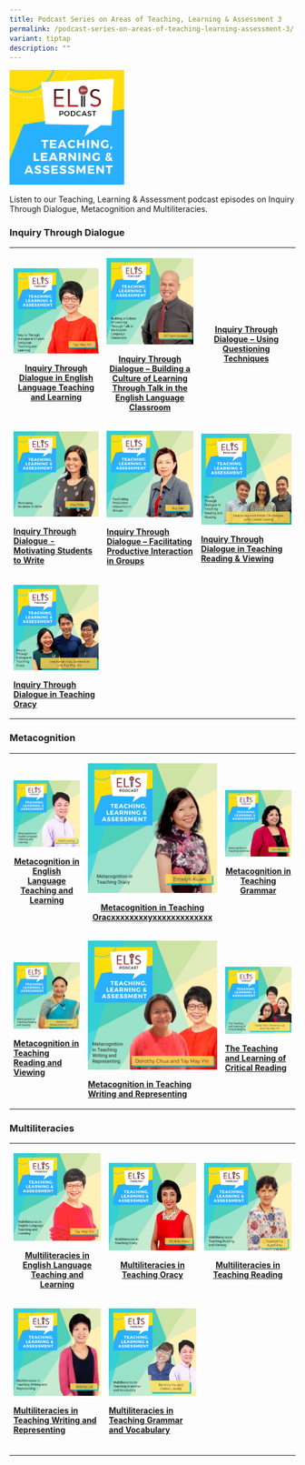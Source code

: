 ```yaml
---
title: Podcast Series on Areas of Teaching, Learning & Assessment 3
permalink: /podcast-series-on-areas-of-teaching-learning-assessment-3/
variant: tiptap
description: ""
---
```

<p></p>
<div class="isomer-image-wrapper">
<img style="width: 40%;" height="auto" width="100%" alt="" src="/images/teaching-learning-and-assessment.png">
</div>
<p>Listen to our Teaching, Learning &amp; Assessment podcast episodes on
Inquiry Through Dialogue, Metacognition and Multiliteracies.</p>
<h3>Inquiry Through Dialogue</h3>
<table style="minWidth: 75px">
<colgroup>
<col>
<col>
<col>
</colgroup>
<tbody>
<tr>
<th rowspan="1" colspan="1">
<p></p>
<div class="isomer-image-wrapper">
<img style="width: 100%;" height="auto" width="100%" alt="" src="/images/ep-21-tla-11-my.png">
</div>
<p><a href="https://elis.moe.edu.sg/elis/resources/listen/inquiry-through-dialogue-in-english-language-teaching-and-learning/" rel="noopener noreferrer nofollow" target="_blank">Inquiry Through Dialogue in English Language Teaching and Learning</a>
</p>
<p></p>
</th>
<th rowspan="1" colspan="1">
<p></p>
<div class="isomer-image-wrapper">
<img style="width: 100%;" height="auto" width="100%" alt="" src="/images/Building a Culture of Learning Through Talk in the English Language Classroom.jpg">
</div>
<p><a href="https://elis.moe.edu.sg/elis/resources/listen/master-teacher-william-grosse-talks-about-inquiry-through-dialogue/" rel="noopener noreferrer nofollow" target="_blank">Inquiry Through Dialogue – Building a Culture of Learning Through Talk in the English Language Classroom</a>
</p>
</th>
<th rowspan="1" colspan="1">
<p></p>
<div class="isomer-image-wrapper">
<img style="width: 100%;" height="auto" width="100%" alt="" src="/images/Inquiry Through Dialogue – Using Questioning Techniques.jpg">
</div>
<p><a href="https://elis.moe.edu.sg/elis/resources/listen/master-teacher-audrey-lee-talks-about-questioning-techniques/" rel="noopener noreferrer nofollow" target="_blank">Inquiry Through Dialogue – Using Questioning Techniques</a>
</p>
<p></p>
</th>
</tr>
<tr>
<td rowspan="1" colspan="1">
<p></p>
<div class="isomer-image-wrapper">
<img style="width: 100%;" height="auto" width="100%" alt="" src="/images/3b56bb985f6804d2e8930d023ac19d798.jpg">
</div>
<p><strong><a href="https://elis.moe.edu.sg/elis/resources/listen/master-teacher-rita-pillai-talks-about-motivating-students-to-write/" rel="noopener noreferrer nofollow" target="_blank">Inquiry Through Dialogue - Motivating Students to Write</a></strong>
</p>
</td>
<td rowspan="1" colspan="1">
<p></p>
<div class="isomer-image-wrapper">
<img style="width: 100%;" height="auto" width="100%" alt="" src="/images/4dd0161613d254859a5821aced6fb0598.jpg">
</div>
<p><strong><a href="https://elis.moe.edu.sg/elis/resources/listen/student-groupings-for-productive-interaction/" rel="noopener noreferrer nofollow" target="_blank">Inquiry Through Dialogue – Facilitating Productive Interaction in Groups</a></strong>
</p>
</td>
<td rowspan="1" colspan="1">
<p></p>
<div class="isomer-image-wrapper">
<img style="width: 100%;" height="auto" width="100%" alt="" src="/images/Cover_Art_with_titles_and_names__8_.png">
</div>
<p><strong><a href="https://elis.moe.edu.sg/elis/resources/listen/inquiry-through-dialogue-in-teaching-reading-and-viewing/" rel="noopener noreferrer nofollow" target="_blank">Inquiry Through Dialogue in Teaching Reading &amp; Viewing</a></strong>
</p>
<p></p>
</td>
</tr>
<tr>
<td rowspan="1" colspan="1">
<p></p>
<div class="isomer-image-wrapper">
<img style="width: 100%;" height="auto" width="100%" alt="" src="/images/Cover_Art_with_titles_and_names__14_.png">
</div>
<p><strong><a href="https://elis.moe.edu.sg/elis/resources/listen/inquiry-through-dialogue-in-teaching-oracy/" rel="noopener noreferrer nofollow" target="_blank">Inquiry Through Dialogue in Teaching Oracy</a></strong>
</p>
</td>
<td rowspan="1" colspan="1">
<p></p>
</td>
<td rowspan="1" colspan="1">
<h3></h3>
</td>
</tr>
</tbody>
</table>
<h3>Metacognition</h3>
<table style="minWidth: 75px">
<colgroup>
<col>
<col>
<col>
</colgroup>
<tbody>
<tr>
<th rowspan="1" colspan="1">
<p></p>
<div class="isomer-image-wrapper">
<img style="width: 100%;" height="auto" width="100%" alt="" src="/images/Metacognition in English Language Teaching and Learning.jpg">
</div>
<p><a href="https://elis.moe.edu.sg/elis/resources/listen/metacognition-in-el-teaching-and-learning/" rel="noopener noreferrer nofollow" target="_blank">Metacognition in English Language Teaching and Learning</a>
</p>
</th>
<th rowspan="1" colspan="1">
<p></p>
<div class="isomer-image-wrapper">
<img style="width: 100%;" height="auto" width="100%" alt="" src="/images/metacognition_oracy_emelyn.png">
</div>
<p><a href="https://elis.moe.edu.sg/elis/resources/listen/master-teacher-emelyn-kuan-talks-about-metacognition-in-teaching-oracy/" rel="noopener noreferrer nofollow" target="_blank">Metacognition in Teaching Oracxxxxxxxxyxxxxxxxxxxxxx</a>
</p>
</th>
<th rowspan="1" colspan="1">
<p></p>
<div class="isomer-image-wrapper">
<img style="width: 100%;" height="auto" width="100%" alt="" src="/images/Metacognition in Teaching Grammar.jpg">
</div>
<p><a href="https://elis.moe.edu.sg/elis/resources/listen/master-teacher-jennifer-lui-talks-about-metacognition-in-teaching-grammar/" rel="noopener noreferrer nofollow" target="_blank">Metacognition in Teaching Grammar</a>
</p>
</th>
</tr>
<tr>
<td rowspan="1" colspan="1">
<p></p>
<div class="isomer-image-wrapper">
<img style="width: 100%;" height="auto" width="100%" alt="" src="/images/tla-kalpana-balasubramaniam.jpg">
</div>
<p><strong><a href="https://elis.moe.edu.sg/elis/resources/listen/metacognition-in-teaching-reading-and-viewing/" rel="noopener noreferrer nofollow" target="_blank">Metacognition in Teaching Reading and Viewing</a></strong>
</p>
</td>
<td rowspan="1" colspan="1">
<p></p>
<div class="isomer-image-wrapper">
<img style="width: 100%;" height="auto" width="100%" alt="" src="/images/7-september_tla-and-ci-thumbnails-w-title-only.png">
</div>
<p><strong><a href="https://elis.moe.edu.sg/elis/resources/listen/metacognition-in-teaching-writing-and-representing/" rel="noopener noreferrer nofollow" target="_blank">Metacognition in Teaching Writing and Representing</a></strong>
</p>
</td>
<td rowspan="1" colspan="1">
<p></p>
<div class="isomer-image-wrapper">
<img style="width: 100%;" height="auto" width="100%" alt="" src="/images/cover-art-with-titles-and-names-(1).png">
</div>
<p><strong><a href="https://elis.moe.edu.sg/elis/resources/listen/the-teaching-and-learning-of-critical-reading/" rel="noopener noreferrer nofollow" target="_blank">The Teaching and Learning of Critical Reading</a></strong>
</p>
</td>
</tr>
</tbody>
</table>
<h3>Multiliteracies</h3>
<table style="minWidth: 75px">
<colgroup>
<col>
<col>
<col>
</colgroup>
<tbody>
<tr>
<th rowspan="1" colspan="1">
<p></p>
<div class="isomer-image-wrapper">
<img style="width: 100%;" height="auto" width="100%" alt="" src="/images/Multiliteracies in English Language Teaching and Learning.jpg">
</div>
<p><a href="https://elis.moe.edu.sg/elis/resources/listen/multiliteracies-in-el-teaching-and-learning/" rel="noopener noreferrer nofollow" target="_blank">Multiliteracies in English Language Teaching and Learning</a>
</p>
</th>
<th rowspan="1" colspan="1">
<p></p>
<div class="isomer-image-wrapper">
<img style="width: 100%;" height="auto" width="100%" alt="" src="/images/Multiliteracies in Teaching Oracy.jpg">
</div>
<p><a href="https://elis.moe.edu.sg/elis/resources/listen/master-teacher-shakila-vasu-talks-about-multiliteracies-in-teaching-oracy/" rel="noopener noreferrer nofollow" target="_blank">Multiliteracies in Teaching Oracy</a>
</p>
</th>
<th rowspan="1" colspan="1">
<p></p>
<div class="isomer-image-wrapper">
<img style="width: 100%;" height="auto" width="100%" alt="" src="/images/jeya-artwork.png">
</div>
<p><a href="https://elis.moe.edu.sg/elis/resources/listen/multiliteracies-in-teaching-reading/" rel="noopener noreferrer nofollow" target="_blank">Multiliteracies in Teaching Reading</a>
</p>
</th>
</tr>
<tr>
<td rowspan="1" colspan="1">
<p></p>
<div class="isomer-image-wrapper">
<img style="width: 100%;" height="auto" width="100%" alt="" src="/images/14.png">
</div>
<p><strong><a href="https://elis.moe.edu.sg/elis/resources/listen/multiliteracies-in-teaching-writing-and-representing/" rel="noopener noreferrer nofollow" target="_blank">Multiliteracies in Teaching Writing and Representing</a></strong>
</p>
</td>
<td rowspan="1" colspan="1">
<p></p>
<div class="isomer-image-wrapper">
<img style="width: 100%;" height="auto" width="100%" alt="" src="/images/Multiliteracies in Teaching Grammar and Vocabulary.png">
</div>
<p><strong><a href="https://elis.moe.edu.sg/elis/resources/listen/multiliteracies-in-teaching-writing-and-vocabulary/" rel="noopener noreferrer nofollow" target="_blank">Multiliteracies in Teaching Grammar and Vocabulary</a></strong>
</p>
</td>
<td rowspan="1" colspan="1">
<p></p>
</td>
</tr>
<tr>
<td rowspan="1" colspan="1">
<p></p>
</td>
<td rowspan="1" colspan="1">
<p></p>
</td>
<td rowspan="1" colspan="1">
<p></p>
</td>
</tr>
</tbody>
</table>
<p></p>